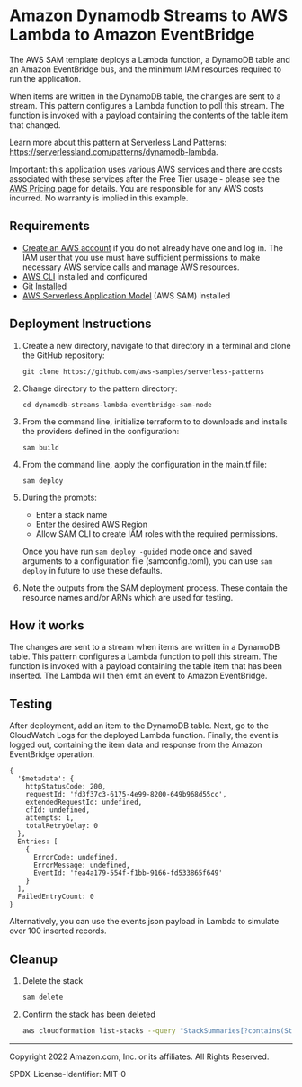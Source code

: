 # Amazon Dynamodb Streams to AWS Lambda to Amazon EventBridge

The AWS SAM template deploys a Lambda function, a DynamoDB table and an Amazon EventBridge bus, and the minimum IAM resources required to run the application.

When items are written in the DynamoDB table, the changes are sent to a stream. This pattern configures a Lambda function to poll this stream. The function is invoked with a payload containing the contents of the table item that changed.

Learn more about this pattern at Serverless Land Patterns: https://serverlessland.com/patterns/dynamodb-lambda.

Important: this application uses various AWS services and there are costs associated with these services after the Free Tier usage - please see the [AWS Pricing page](https://aws.amazon.com/pricing/) for details. You are responsible for any AWS costs incurred. No warranty is implied in this example.

## Requirements

* [Create an AWS account](https://portal.aws.amazon.com/gp/aws/developer/registration/index.html) if you do not already have one and log in. The IAM user that you use must have sufficient permissions to make necessary AWS service calls and manage AWS resources.
* [AWS CLI](https://docs.aws.amazon.com/cli/latest/userguide/install-cliv2.html) installed and configured
* [Git Installed](https://git-scm.com/book/en/v2/Getting-Started-Installing-Git)
* [AWS Serverless Application Model](https://docs.aws.amazon.com/serverless-application-model/latest/developerguide/serverless-sam-cli-install.html) (AWS SAM) installed

## Deployment Instructions

1. Create a new directory, navigate to that directory in a terminal and clone the GitHub repository:
    ``` 
    git clone https://github.com/aws-samples/serverless-patterns
    ```
2. Change directory to the pattern directory:
    ```
    cd dynamodb-streams-lambda-eventbridge-sam-node
    ```
3. From the command line, initialize terraform to  to downloads and installs the providers defined in the configuration:
    ```
    sam build
    ```
4. From the command line, apply the configuration in the main.tf file:
    ```
    sam deploy
    ```
5. During the prompts:
    * Enter a stack name
    * Enter the desired AWS Region
    * Allow SAM CLI to create IAM roles with the required permissions.

    Once you have run `sam deploy -guided` mode once and saved arguments to a configuration file (samconfig.toml), you can use `sam deploy` in future to use these defaults.

6. Note the outputs from the SAM deployment process. These contain the resource names and/or ARNs which are used for testing.

## How it works

The changes are sent to a stream when items are written in a DynamoDB table. This pattern configures a Lambda function to poll this stream. The function is invoked with a payload containing the table item that has been inserted. The Lambda will then emit an event to Amazon EventBridge.

## Testing

After deployment, add an item to the DynamoDB table. Next, go to the CloudWatch Logs for the deployed Lambda function. Finally, the event is logged out, containing the item data and response from the Amazon EventBridge operation.

```
{
  '$metadata': {
    httpStatusCode: 200,
    requestId: 'fd3f37c3-6175-4e99-8200-649b968d55cc',
    extendedRequestId: undefined,
    cfId: undefined,
    attempts: 1,
    totalRetryDelay: 0
  },
  Entries: [
    {
      ErrorCode: undefined,
      ErrorMessage: undefined,
      EventId: 'fea4a179-554f-f1bb-9166-fd533865f649'
    }
  ],
  FailedEntryCount: 0
}
```

Alternatively, you can use the events.json payload in Lambda to simulate over 100 inserted records.

## Cleanup
 
1. Delete the stack
    ```bash
    sam delete
    ```
2. Confirm the stack has been deleted
    ```bash
    aws cloudformation list-stacks --query "StackSummaries[?contains(StackName,'STACK_NAME')].StackStatus"
    ```
----
Copyright 2022 Amazon.com, Inc. or its affiliates. All Rights Reserved.

SPDX-License-Identifier: MIT-0
